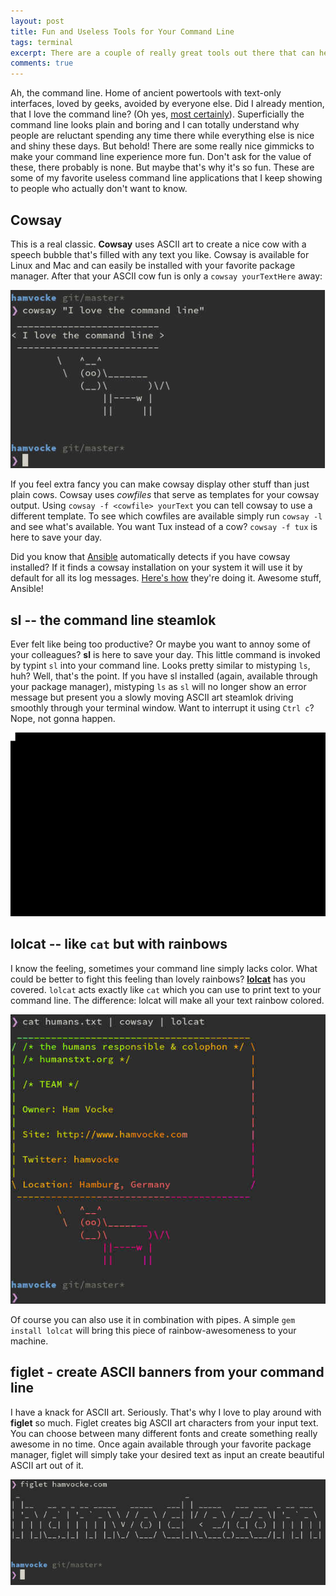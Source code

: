 ```yaml
---
layout: post
title: Fun and Useless Tools for Your Command Line
tags: terminal
excerpt: There are a couple of really great tools out there that can help you getting more fun out of your day-to-day command line use. These are some of my favorites.
comments: true
---
```


Ah, the command line. Home of ancient powertools with text-only interfaces, loved by geeks, avoided by everyone else. Did I already mention, that I love the command line? (Oh yes, [most certainly](/blog/a-quick-and-easy-guide-to-tmux/)). Superficially the command line looks plain and boring and I can totally understand why people are reluctant spending any time there while everything else is nice and shiny these days. But behold! There are some really nice gimmicks to make your command line experience more fun. Don't ask for the value of these, there probably is none. But maybe that's why it's so fun. These are some of my favorite useless command line applications that I keep showing to people who actually don't want to know.

## Cowsay
This is a real classic. **Cowsay** uses ASCII art to create a nice cow with a speech bubble that's filled with any text you like. Cowsay is available for Linux and Mac and can easily be installed with your favorite package manager. After that your ASCII cow fun is only a `cowsay yourTextHere` away: 

![Cowsay in action](/assets/img/uploads/cowsay.jpg)

If you feel extra fancy you can make cowsay display other stuff than just plain cows. Cowsay uses _cowfiles_ that serve as templates for your cowsay output. Using `cowsay -f <cowfile> yourText` you can tell cowsay to use a different template. To see which cowfiles are available simply run `cowsay -l` and see what's available. You want Tux instead of a cow? `cowsay -f tux` is here to save your day.

Did you know that [Ansible](http://www.ansible.com) automatically detects if you have cowsay installed? If it finds a cowsay installation on your system it will use it by default for all its log messages. [Here's how](https://github.com/ansible/ansible/blob/86de1429e57c0ec3c40a6c5bd2c1808ce78b48a4/lib/ansible/utils/display.py#L82-L105) they're doing it. Awesome stuff, Ansible!

## sl -- the command line steamlok
Ever felt like being too productive? Or maybe you want to annoy some of your colleagues? **sl** is here to save your day. This little command is invoked by typint `sl` into your command line. Looks pretty similar to mistyping `ls`, huh? Well, that's the point. If you have sl installed (again, available through your package manager), mistyping `ls` as `sl` will no longer show an error message but present you a slowly moving ASCII art steamlok driving smoothly through your terminal window. Want to interrupt it using `Ctrl c`? Nope, not gonna happen.

![sl](/assets/img/uploads/sl.gif)

## lolcat -- like `cat` but with rainbows
I know the feeling, sometimes your command line simply lacks color. What could be better to fight this feeling than lovely rainbows? **[lolcat](https://github.com/busyloop/lolcat)** has you covered. `lolcat` acts exactly like `cat` which you can use to print text to your command line. The difference: lolcat will make all your text rainbow colored.

![lolcat](/assets/img/uploads/lolcat.jpg)

Of course you can also use it in combination with pipes. A simple `gem install lolcat` will bring this piece of rainbow-awesomeness to your machine.


## figlet - create ASCII banners from your command line
I have a knack for ASCII art. Seriously. That's why I love to play around with **figlet** so much. Figlet creates big ASCII art characters from your input text. You can choose between many different fonts and create something really awesome in no time. Once again available through your favorite package manager, figlet will simply take your desired text as input an create beautiful ASCII art out of it.

![figlet](/assets/img/uploads/figlet.jpg)

